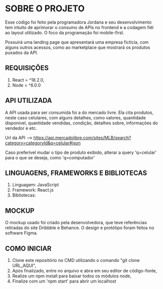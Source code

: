 # SOBRE O PROJETO
Esse código foi feito pela programadora Jordana e seu desenvolvimento tem intuito de aprimorar o consumo de APIs no frontend e a codagem fiél ao layout utilizado. 
O foco da programação foi mobile-first.

Possuirá uma landing page que apresentará uma empresa fictícia, com alguns outros acessos, como ao marketplace que mostrará os produtos puxados da API.

## REQUISIÇÕES
1. React = ^18.2.0,
2. Node = ^6.0.0

## API UTILIZADA
A API usada para ser consumida foi a do mercado livre. 
Ela cita produtos, neste caso celulares, com alguns detalhes, como valores, quantidade disponível, quantidade vendidas, condição, detalhes sobre, informações do vendedor e etc.

Url da API --> https://api.mercadolibre.com/sites/MLB/search?category=categoryId&q=celular#json

Caso preferível mudar o tipo de produto exibido, alterar a query 'q=celular' para o que se deseja, como 'q=computador'

## LINGUAGENS, FRAMEWORKS E BIBLIOTECAS
1. Linguagem: JavaScript
2. Framework: React.js
3. Bibliotecas: 

## MOCKUP 
O mockup usado foi criado pela desenvolvedora, que teve referências retiradas do site Dribbble e Behance. O design e protótipo foram feitos no software Figma.

## COMO INICIAR
1. Clone este repositório no CMD utilizando o comando "git clone URL_AQUI",
2. Após finalizado, entre no arquivo e abra em seu editor de código-fonte,
3. Realize um npm install para baixar todos os módulos node,
4. Finalize com um 'npm start' para abrir um localhost
